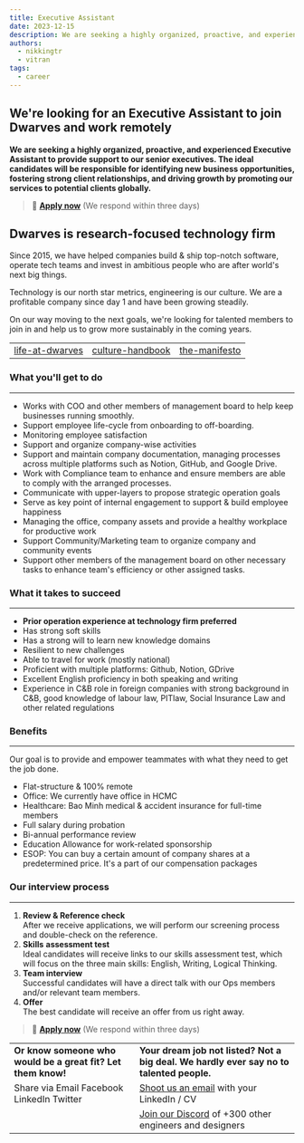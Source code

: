 ```yaml
---
title: Executive Assistant
date: 2023-12-15
description: We are seeking a highly organized, proactive, and experienced Executive Assistant to provide support to our senior executives. The ideal candidates will be responsible for identifying new business opportunities, fostering strong client relationships, and driving growth by promoting our services to potential clients globally.
authors:
  - nikkingtr
  - vitran
tags:
  - career
---
```


## We're looking for an Executive Assistant to join Dwarves and work remotely

**We are seeking a highly organized, proactive, and experienced Executive Assistant to provide support to our senior executives. The ideal candidates will be responsible for identifying new business opportunities, fostering strong client relationships, and driving growth by promoting our services to potential clients globally.**

> 🤘 **[Apply now](mailtospawnd.foundation)** (We respond within three days)

## Dwarves is research-focused technology firm

Since 2015, we have helped companies build & ship top-notch software, operate tech teams and invest in ambitious people who are after world's next big things.

Technology is our north star metrics, engineering is our culture. We are a profitable company since day 1 and have been growing steadily.

On our way moving to the next goals, we're looking for talented members to join in and help us to grow more sustainably in the coming years.

|                     |                      |                   |
| ------------------- | -------------------- | ----------------- |
| [life-at-dwarves]() | [culture-handbook]() | [the-manifesto]() |

### What you'll get to do

---

- Works with COO and other members of management board to help keep businesses running smoothly.
- Support employee life-cycle from onboarding to off-boarding.
- Monitoring employee satisfaction
- Support and organize company-wise activities
- Support and maintain company documentation, managing processes across multiple platforms such as Notion, GitHub, and Google Drive.
- Work with Compliance team to enhance and ensure members are able to comply with the arranged processes.
- Communicate with upper-layers to propose strategic operation goals
- Serve as key point of internal engagement to support & build employee happiness
- Managing the office, company assets and provide a healthy workplace for productive work
- Support Community/Marketing team to organize company and community events
- Support other members of the management board on other necessary tasks to enhance team's efficiency or other assigned tasks.

### What it takes to succeed

---

- **Prior operation experience at technology firm preferred**
- Has strong soft skills
- Has a strong will to learn new knowledge domains
- Resilient to new challenges
- Able to travel for work (mostly national)
- Proficient with multiple platforms: Github, Notion, GDrive
- Excellent English proficiency in both speaking and writing
- Experience in C&B role in foreign companies with strong background in C&B, good knowledge of labour law, PITlaw, Social Insurance Law and other related regulations

### Benefits

---

Our goal is to provide and empower teammates with what they need to get the job done.

- Flat-structure & 100% remote
- Office: We currently have office in HCMC
- Healthcare: Bao Minh medical & accident insurance for full-time members
- Full salary during probation
- Bi-annual performance review
- Education Allowance for work-related sponsorship
- ESOP: You can buy a certain amount of company shares at a predetermined price. It's a part of our compensation packages

### Our interview process

---

1. **Review & Reference check**<br>After we receive applications, we will perform our screening process and double-check on the reference.
2. **Skills** **assessment test**<br>Ideal candidates will receive links to our skills assessment test, which will focus on the three main skills: English, Writing, Logical Thinking.
3. **Team interview**<br>Successful candidates will have a direct talk with our Ops members and/or relevant team members.
4. **Offer**<br>The best candidate will receive an offer from us right away.

> 🤘 **[Apply now](mailtospawnd.foundation)** (We respond within three days)

|                                                              |                                                                                          |
| ------------------------------------------------------------ | ---------------------------------------------------------------------------------------- |
| **Or know someone who would be a great fit? Let them know!** | **Your dream job not listed? Not a big deal. We hardly ever say no to talented people.** |
| Share via Email Facebook LinkedIn Twitter                    | [Shoot us an email](mailtospawnd.foundation) with your LinkedIn / CV                   |
|                                                              | [Join our Discord](https://discord.gg/S9nDzc4yE9) of +300 other engineers and designers  |
